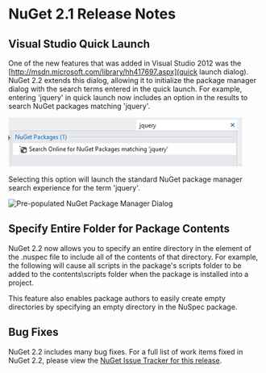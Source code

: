 # NuGet 2.1 Release Notes

## Visual Studio Quick Launch
One of the new features that was added in Visual Studio 2012 was the [http://msdn.microsoft.com/library/hh417697.aspx](quick launch dialog). NuGet 2.2 extends this dialog, allowing it to initialize the package manager dialog with the search terms entered in the quick launch. For example, entering 'jquery' in quick launch now includes an option in the results to search NuGet packages matching 'jquery'.

![NuGet in Visual Studio Quick Launch](Images/quick-launch.png)

Selecting this option will launch the standard NuGet package manager search experience for the term 'jquery'.

![Pre-populated NuGet Package Manager Dialog](pkg-mgr-search-from-quick-lanuch.png)

## Specify Entire Folder for Package Contents
NuGet 2.2 now allows you to specify an entire directory in the <file> element of the .nuspec file to include all of the contents of that directory. For example, the following will cause all scripts in the package's scripts folder to be added to the contents\scripts folder when the package is installed into a project.

<file src="scripts\" target="content\scripts"/>

This feature also enables package authors to easily create empty directories by specifying an empty directory in the NuSpec package. 

## Bug Fixes
NuGet 2.2 includes many bug fixes. For a full list of work items fixed in NuGet 2.2, please view the [NuGet Issue Tracker for this release](http://nuget.codeplex.com/workitem/list/advanced?keyword=&status=Fixed&type=All&priority=All&release=NuGet%202.2&assignedTo=All&component=All&sortField=LastUpdatedDate&sortDirection=Descending&page=0).
